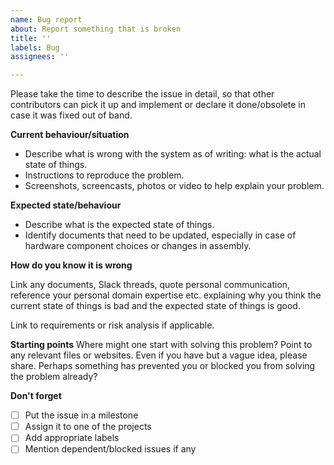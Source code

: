 ```yaml
---
name: Bug report
about: Report something that is broken
title: ''
labels: Bug
assignees: ''

---
```


Please take the time to describe the issue in detail, so that other contributors can pick it up and implement or declare it done/obsolete in case it was fixed out of band.

**Current behaviour/situation**
* Describe what is wrong with the system as of writing: what is the actual state of things.
* Instructions to reproduce the problem.
* Screenshots, screencasts, photos or video to help explain your problem.

**Expected state/behaviour**
* Describe what is the expected state of things.
* Identify documents that need to be updated, especially in case of hardware component choices or changes in assembly.

**How do you know it is wrong**

Link any documents, Slack threads, quote personal communication, reference your personal domain expertise etc. explaining why you think the current state of things is bad and the expected state of things is good.

Link to requirements or risk analysis if applicable.

**Starting points**
Where might one start with solving this problem? Point to any relevant files or websites. Even if you have but a vague idea, please share. Perhaps something has prevented you or blocked you from solving the problem already?

**Don't forget**
- [ ] Put the issue in a milestone
- [ ] Assign it to one of the projects
- [ ] Add appropriate labels
- [ ] Mention dependent/blocked issues if any
